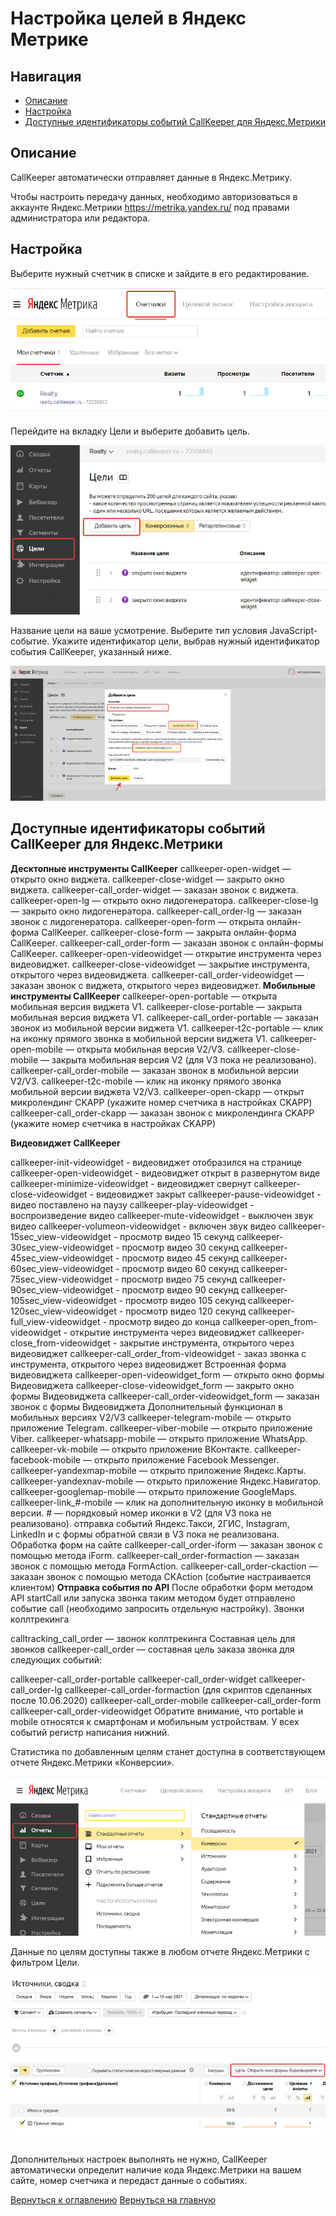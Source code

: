 # Настройка целей в Яндекс Метрике

## Навигация
* [Описание ](#Описание)
* [Настройка ](#Настройка)
* [Доступные идентификаторы событий CallKeeper для Яндекс.Метрики ](#Доступные-идентификаторы-событий-CallKeeper-для-Яндекс.Метрики )


## Описание 

CallKeeper автоматически отправляет данные в Яндекс.Метрику.

Чтобы настроить передачу данных, необходимо авторизоваться в аккаунте Яндекс.Метрики https://metrika.yandex.ru/ под правами администратора или редактора.

## Настройка 

Выберите нужный счетчик в списке и зайдите в его редактирование. 

![Рис.1](images/1.png)

Перейдите на вкладку Цели и выберите добавить цель. 

![Рис.2](images/2.png)

Название цели на ваше усмотрение. Выберите тип условия JavaScript-событие. Укажите идентификатор цели, выбрав нужный идентификатор события CallKeeper, указанный ниже.


![Рис.3](images/Metrika-shag-3.png)

## Доступные идентификаторы событий CallKeeper для Яндекс.Метрики 


**Десктопные инструменты CallKeeper**
callkeeper-open-widget — открыто окно виджета.
callkeeper-close-widget — закрыто окно виджета.
callkeeper-call_order-widget — заказан звонок с виджета.
callkeeper-open-lg — открыто окно лидогенератора.
callkeeper-close-lg — закрыто окно лидогенератора.
callkeeper-call_order-lg — заказан звонок с лидогенератора.
callkeeper-open-form — открыта онлайн-форма CallKeeper.
callkeeper-close-form — закрыта онлайн-форма CallKeeper.
callkeeper-call_order-form — заказан звонок с онлайн-формы CallKeeper.
callkeeper-open-videowidget — открытие инструмента через видеовиджет.
callkeeper-close-videowidget — закрытие инструмента, открытого через видеовиджета.
callkeeper-call_order-videowidget — заказан звонок с виджета, открытого через видеовиджет.
**Мобильные инструменты CallKeeper**
callkeeper-open-portable — открыта мобильная версия виджета V1.
callkeeper-close-portable — закрыта мобильная версия виджета V1.
callkeeper-call_order-portable — заказан звонок из мобильной версии виджета V1.
callkeeper-t2c-portable — клик на иконку прямого звонка в мобильной версии виджета V1.
callkeeper-open-mobile — открыта мобильная версия V2/V3.
callkeeper-close-mobile — закрыта мобильная версия V2 (для V3 пока не реализовано).
callkeeper-call_order-mobile — заказан звонок в мобильной версии V2/V3.
callkeeper-t2c-mobile — клик на иконку прямого звонка мобильной версии виджета V2/V3.
callkeeper-open-ckapp — открыт микролендинг CKAPP (укажите номер счетчика в настройках CKAPP)
callkeeper-call_order-ckapp — заказан звонок с микролендинга CKAPP (укажите номер счетчика в настройках CKAPP)

**Видеовиджет CallKeeper**

callkeeper-init-videowidget - видеовиджет отобразился на странице
callkeeper-open-videowidget - видеовиджет открыт в развернутом виде
callkeeper-minimize-videowidget - видеовиджет свернут
callkeeper-close-videowidget - видеовиджет закрыт
callkeeper-pause-videowidget - видео поставлено на паузу
callkeeper-play-videowidget - воспроизведение видео
callkeeper-mute-videowidget - выключен звук видео
callkeeper-volumeon-videowidget - включен звук видео
callkeeper-15sec_view-videowidget - просмотр видео 15 секунд
callkeeper-30sec_view-videowidget - просмотр видео 30 секунд
callkeeper-45sec_view-videowidget - просмотр видео 45 секунд
callkeeper-60sec_view-videowidget - просмотр видео 60 секунд
callkeeper-75sec_view-videowidget - просмотр видео 75 секунд
callkeeper-90sec_view-videowidget - просмотр видео 90 секунд
callkeeper-105sec_view-videowidget - просмотр видео 105 секунд
callkeeper-120sec_view-videowidget - просмотр видео 120 секунд
callkeeper-full_view-videowidget - просмотр видео до конца
callkeeper-open_from-videowidget - открытие инструмента через видеовиджет
callkeeper-close_from-videowidget - закрытие инструмента, открытого через видеовиджет
callkeeper-call_order_from-videowidget - заказ звонка с инструмента, открытого через видеовиджет
Встроенная форма видеовиджета
callkeeper-open-videowidget_form — открыто окно формы Видеовиджета
callkeeper-close-videowidget_form — закрыто окно формы Видеовиджета
callkeeper-call_order-videowidget_form — заказан звонок с формы Видеовиджета
Дополнительный функционал в мобильных версиях V2/V3
callkeeper-telegram-mobile — открыто приложение Telegram.
callkeeper-viber-mobile — открыто приложение Viber.
callkeeper-whatsapp-mobile — открыто приложение WhatsApp.
callkeeper-vk-mobile — открыто приложение ВКонтакте.
callkeeper-facebook-mobile — открыто приложение Facebook Messenger.
callkeeper-yandexmap-mobile — открыто приложение Яндекс.Карты.
callkeeper-yandexnav-mobile — открыто приложение Яндекс.Навигатор.
callkeeper-googlemap-mobile — открыто приложение GoogleMaps.
callkeeper-link_#-mobile — клик на дополнительную иконку в мобильной версии. # — порядковый номер иконки в V2 (для V3 пока не реализовано).
отправка событий Яндекс.Такси, 2ГИС, Instagram, LinkedIn и с формы обратной связи в V3 пока не реализована.
Обработка форм на сайте
callkeeper-call_order-iform — заказан звонок с помощью метода iForm.
callkeeper-call_order-formaction — заказан звонок с помощью метода FormAction.
callkeeper-call_order-ckaction — заказан звонок с помощью метода CKAction (событие настраивается клиентом)
**Отправка события по API**
После обработки форм методом API startCall или запуска звонка таким методом будет отправлено событие call (необходимо запросить отдельную настройку).
Звонки коллтрекинга

calltracking_call_order — звонок коллтрекинга
Составная цель для звонков
callkeeper-call_order — составная цель заказа звонка для следующих событий:

callkeeper-call_order-portable
callkeeper-call_order-widget
callkeeper-call_order-lg
callkeeper-call_order-formaction
(для скриптов сделанных после 10.06.2020)
callkeeper-call_order-mobile
callkeeper-call_order-form
callkeeper-call_order-videowidget
Обратите внимание, что portable и mobile относятся к смартфонам и мобильным устройствам. У всех событий регистр написания нижний.


Статистика по добавленным целям станет доступна в соответствующем отчете Яндекс.Метрики «Конверсии».


![Рис.4](images/konversii.png)

Данные по целям доступны также в любом отчете Яндекс.Метрики с фильтром Цели.


![Рис.5](images/5.png)

Дополнительных настроек выполнять не нужно, CallKeeper автоматически определит наличие кода Яндекс.Метрики на вашем сайте, номер счетчика и передаст данные о событиях.

[Вернуться к оглавлению](#навигация)
[Вернуться на главную](/README.md/#documentation)
